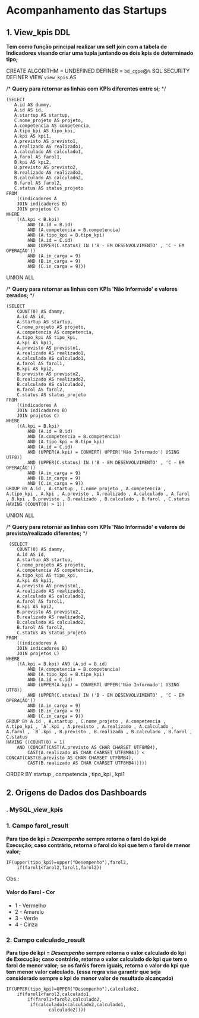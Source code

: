 # Acompanhamento das Startups## 1. View_kpis DDL**Tem como função principal realizar um self join com a tabela de Indicadores****visando criar uma tupla juntando os dois kpis de determinado tipo;**CREATE     ALGORITHM = UNDEFINED     DEFINER = `bd_cgpe`@`%`     SQL SECURITY DEFINERVIEW `view_kpis` AS/* **Query para retornar as linhas com KPIs diferentes entre si;** */    (SELECT        A.id AS dummy,       A.id AS id,       A.startup AS startup,       C.nome_projeto AS projeto,       A.competencia AS competencia,       A.tipo_kpi AS tipo_kpi,       A.kpi AS kpi1,       A.previsto AS previsto1,       A.realizado AS realizado1,       A.calculado AS calculado1,       A.farol AS farol1,       B.kpi AS kpi2,       B.previsto AS previsto2,       B.realizado AS realizado2,       B.calculado AS calculado2,       B.farol AS farol2,       C.status AS status_projeto    FROM        ((indicadores A        JOIN indicadores B)        JOIN projetos C)    WHERE        ((A.kpi < B.kpi)            AND (A.id = B.id)            AND (A.competencia = B.competencia)            AND (A.tipo_kpi = B.tipo_kpi)            AND (A.id = C.id)            AND (UPPER(C.status) IN ('B - EM DESENVOLVIMENTO' , 'C - EM OPERAÇÃO'))            AND (A.in_carga = 9)            AND (B.in_carga = 9)            AND (C.in_carga = 9))) UNION ALL/* **Query para retornar as linhas com KPIs 'Não Informado' e valores zerados;** */	(SELECT         COUNT(0) AS dammy,        A.id AS id,        A.startup AS startup,        C.nome_projeto AS projeto,        A.competencia AS competencia,        A.tipo_kpi AS tipo_kpi,        A.kpi AS kpi1,        A.previsto AS previsto1,        A.realizado AS realizado1,        A.calculado AS calculado1,        A.farol AS farol1,        B.kpi AS kpi2,        B.previsto AS previsto2,        B.realizado AS realizado2,        B.calculado AS calculado2,        B.farol AS farol2,        C.status AS status_projeto    FROM        ((indicadores A        JOIN indicadores B)        JOIN projetos C)    WHERE        ((A.kpi = B.kpi)            AND (A.id = B.id)            AND (A.competencia = B.competencia)            AND (A.tipo_kpi = B.tipo_kpi)            AND (A.id = C.id)            AND (UPPER(A.kpi) = CONVERT( UPPER('Não Informado') USING UTF8))            AND (UPPER(C.status) IN ('B - EM DESENVOLVIMENTO' , 'C - EM OPERAÇÃO'))            AND (A.in_carga = 9)            AND (B.in_carga = 9)            AND (C.in_carga = 9))    GROUP BY A.id , A.startup , C.nome_projeto , A.competencia , A.tipo_kpi , A.kpi , A.previsto , A.realizado , A.calculado , A.farol , B.kpi , B.previsto , B.realizado , B.calculado , B.farol , C.status    HAVING (COUNT(0) > 1)) UNION ALL/* **Query para retornar as linhas com KPIs 'Não Informado' e valores de previsto/realizado diferentes;** */	 (SELECT         COUNT(0) AS dammy,        A.id AS id,        A.startup AS startup,        C.nome_projeto AS projeto,        A.competencia AS competencia,        A.tipo_kpi AS tipo_kpi,        A.kpi AS kpi1,        A.previsto AS previsto1,        A.realizado AS realizado1,        A.calculado AS calculado1,        A.farol AS farol1,        B.kpi AS kpi2,        B.previsto AS previsto2,        B.realizado AS realizado2,        B.calculado AS calculado2,        B.farol AS farol2,        C.status AS status_projeto    FROM        ((indicadores A        JOIN indicadores B)        JOIN projetos C)    WHERE        ((A.kpi = B.kpi) AND (A.id = B.id)            AND (A.competencia = B.competencia)            AND (A.tipo_kpi = B.tipo_kpi)            AND (A.id = C.id)            AND (UPPER(A.kpi) = CONVERT( UPPER('Não Informado') USING UTF8))            AND (UPPER(C.status) IN ('B - EM DESENVOLVIMENTO' , 'C - EM OPERAÇÃO'))            AND (A.in_carga = 9)            AND (B.in_carga = 9)            AND (C.in_carga = 9))    GROUP BY A.id , A.startup , C.nome_projeto , A.competencia , A.tipo_kpi , `A`.kpi , A.previsto , A.realizado , A.calculado , A.farol , `B`.kpi , B.previsto , B.realizado , B.calculado , B.farol , C.status    HAVING ((COUNT(0) = 1)        AND (CONCAT(CAST(A.previsto AS CHAR CHARSET UTF8MB4),            CAST(A.realizado AS CHAR CHARSET UTF8MB4)) < CONCAT(CAST(B.previsto AS CHAR CHARSET UTF8MB4),            CAST(B.realizado AS CHAR CHARSET UTF8MB4))))) ORDER BY startup , competencia , tipo_kpi , kpi1## 2. Origens de Dados dos Dashboards### . MySQL_view_kpis### 1. Campo **farol_result****Para tipo de kpi = ***Desempenho*** sempre retorna o farol do kpi de Execução;****caso contrário, retorna o farol do kpi que tem o farol de menor valor;**	IF(upper(tipo_kpi)=upper("Desempenho"),farol2,		if(farol1<farol2,farol1,farol2))Obs.: #### Valor do Farol - Cor* 1	-	Vermelho* 2	-	Amarelo* 3	-	Verde* 4	-	Cinza	### 2. Campo **calculado_result****Para tipo de kpi = ***Desempenho*** sempre retorna o valor calculado do kpi de Execução;****caso contrário, retorna o valor calculado do kpi que tem o farol de menor valor;****se os faróis forem iguais, retorna o valor do kpi que tem menor valor calculado.****(essa regra visa garantir que seja considerado sempre o kpi de menor valor de resultado alcançado)**  	IF(UPPER(tipo_kpi)=UPPER("Desempenho"),calculado2,	    if(farol1<farol2,calculado1,	        if(farol1>farol2,calculado2,           	 if(calculado1<calculado2,calculado1,	                calculado2))))